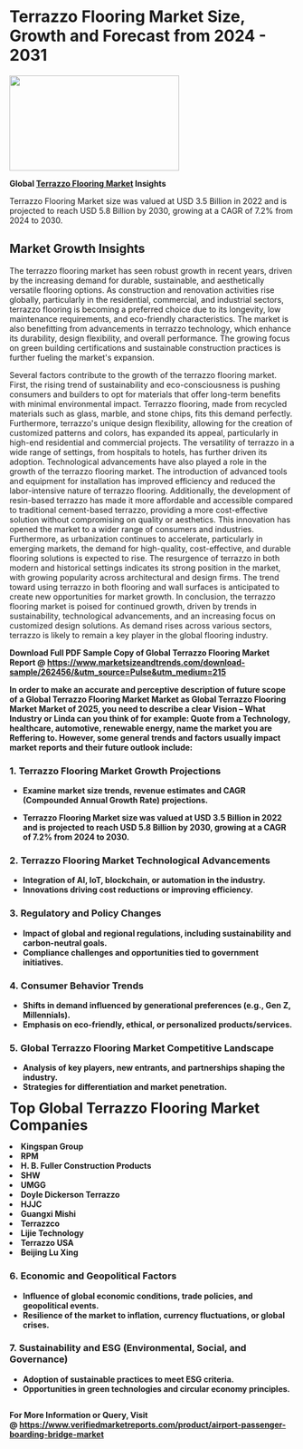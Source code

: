 <H1>Terrazzo Flooring Market Size, Growth and Forecast from 2024 - 2031</H1><img class="aligncenter size-medium wp-image-584254" src="https://thirdeyenews.in/wp-content/uploads/2024/09/Global-Market-Research-300x168.jpeg" alt="" width="300" height="168" /><p><strong>Global&nbsp;<a href="https://www.marketsizeandtrends.com/download-sample/262456/&amp;utm_source=Pulse&amp;utm_medium=215">Terrazzo Flooring Market</a> Insights</strong></p><p>Terrazzo Flooring Market size was valued at USD 3.5 Billion in 2022 and is projected to reach USD 5.8 Billion by 2030, growing at a CAGR of 7.2% from 2024 to 2030.</p><p><h2>Market Growth Insights</h2> <p>The terrazzo flooring market has seen robust growth in recent years, driven by the increasing demand for durable, sustainable, and aesthetically versatile flooring options. As construction and renovation activities rise globally, particularly in the residential, commercial, and industrial sectors, terrazzo flooring is becoming a preferred choice due to its longevity, low maintenance requirements, and eco-friendly characteristics. The market is also benefitting from advancements in terrazzo technology, which enhance its durability, design flexibility, and overall performance. The growing focus on green building certifications and sustainable construction practices is further fueling the market's expansion.</p> <p><strong></strong></p> <p>Several factors contribute to the growth of the terrazzo flooring market. First, the rising trend of sustainability and eco-consciousness is pushing consumers and builders to opt for materials that offer long-term benefits with minimal environmental impact. Terrazzo flooring, made from recycled materials such as glass, marble, and stone chips, fits this demand perfectly. Furthermore, terrazzo's unique design flexibility, allowing for the creation of customized patterns and colors, has expanded its appeal, particularly in high-end residential and commercial projects. The versatility of terrazzo in a wide range of settings, from hospitals to hotels, has further driven its adoption. Technological advancements have also played a role in the growth of the terrazzo flooring market. The introduction of advanced tools and equipment for installation has improved efficiency and reduced the labor-intensive nature of terrazzo flooring. Additionally, the development of resin-based terrazzo has made it more affordable and accessible compared to traditional cement-based terrazzo, providing a more cost-effective solution without compromising on quality or aesthetics. This innovation has opened the market to a wider range of consumers and industries. Furthermore, as urbanization continues to accelerate, particularly in emerging markets, the demand for high-quality, cost-effective, and durable flooring solutions is expected to rise. The resurgence of terrazzo in both modern and historical settings indicates its strong position in the market, with growing popularity across architectural and design firms. The trend toward using terrazzo in both flooring and wall surfaces is anticipated to create new opportunities for market growth. In conclusion, the terrazzo flooring market is poised for continued growth, driven by trends in sustainability, technological advancements, and an increasing focus on customized design solutions. As demand rises across various sectors, terrazzo is likely to remain a key player in the global flooring industry.</p> <p><strong></p><p><span class=""><strong>Download Full PDF Sample Copy of Global Terrazzo Flooring Market Report</strong> @ <a href="https://www.marketsizeandtrends.com/download-sample/262456/&amp;utm_source=Pulse&amp;utm_medium=215" target="_blank">https://www.marketsizeandtrends.com/download-sample/262456/&amp;utm_source=Pulse&amp;utm_medium=215</a></span></p><p>In order to make an accurate and perceptive description of future scope of a Global&nbsp;Terrazzo Flooring Market Market as Global&nbsp;Terrazzo Flooring Market Market of 2025, you need to describe a clear Vision &ndash; What Industry or Linda can you think of for example: Quote from a Technology, healthcare, automotive, renewable energy, name the market you are Reffering to. However, some general trends and factors usually impact market reports and their future outlook include:</p><h3>1.&nbsp;<strong>Terrazzo Flooring Market Growth Projections</strong></h3><ul><li>Examine market size trends, revenue estimates and CAGR (Compounded Annual Growth Rate) projections.</li><li><p>Terrazzo Flooring Market size was valued at USD 3.5 Billion in 2022 and is projected to reach USD 5.8 Billion by 2030, growing at a CAGR of 7.2% from 2024 to 2030.</p></li></ul><h3>2.&nbsp;<strong>Terrazzo Flooring Market Technological Advancements</strong></h3><ul><li>Integration of AI, IoT, blockchain, or automation in the industry.</li><li>Innovations driving cost reductions or improving efficiency.</li></ul><h3>3.&nbsp;<strong>Regulatory and Policy Changes</strong></h3><ul><li>Impact of global and regional regulations, including sustainability and carbon-neutral goals.</li><li>Compliance challenges and opportunities tied to government initiatives.</li></ul><h3>4.&nbsp;<strong>Consumer Behavior Trends</strong></h3><ul><li>Shifts in demand influenced by generational preferences (e.g., Gen Z, Millennials).</li><li>Emphasis on eco-friendly, ethical, or personalized products/services.</li></ul><h3>5.&nbsp;<strong>Global Terrazzo Flooring Market Competitive Landscape</strong></h3><ul><li>Analysis of key players, new entrants, and partnerships shaping the industry.</li><li>Strategies for differentiation and market penetration.</li></ul><p data-pm-slice="1 1 []"><span style="color: inherit; font-family: inherit; font-size: 25px;">Top Global Terrazzo Flooring Market Companies</span></p><div class="" data-test-id=""><p><li>Kingspan Group</li><li> RPM</li><li> H. B. Fuller Construction Products</li><li> SHW</li><li> UMGG</li><li> Doyle Dickerson Terrazzo</li><li> HJJC</li><li> Guangxi Mishi</li><li> Terrazzco</li><li> Lijie Technology</li><li> Terrazzo USA</li><li> Beijing Lu Xing</li></p></div><h3>6.&nbsp;<strong>Economic and Geopolitical Factors</strong></h3><ul><li>Influence of global economic conditions, trade policies, and geopolitical events.</li><li>Resilience of the market to inflation, currency fluctuations, or global crises.</li></ul><h3>7.&nbsp;<strong>Sustainability and ESG (Environmental, Social, and Governance)</strong></h3><ul><li>Adoption of sustainable practices to meet ESG criteria.</li><li>Opportunities in green technologies and circular economy principles.</li></ul><h2><strong style="font-size: 14px;">For More Information or Query, Visit @&nbsp;</strong><a style="background-color: #ffffff; font-size: 14px;" href="https://www.marketsizeandtrends.com/report/terrazzo-flooring-market/" target="_blank">https://www.verifiedmarketreports.com/product/airport-passenger-boarding-bridge-market</a></h2>
